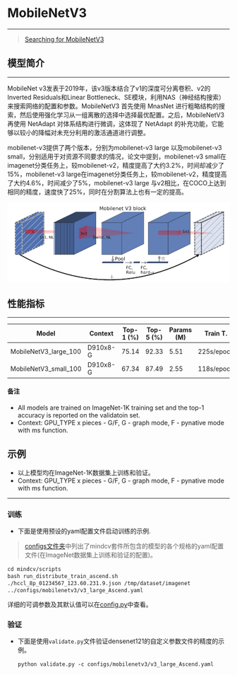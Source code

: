 # MobileNetV3

***
> [Searching for MobileNetV3](https://arxiv.org/pdf/1905.02244v5.pdf)

## 模型简介

***
MobileNet v3发表于2019年，该v3版本结合了v1的深度可分离卷积、v2的Inverted Residuals和Linear Bottleneck、SE模块，利用NAS（神经结构搜索）来搜索网络的配置和参数。MobileNetV3 首先使用 MnasNet 进行粗略结构的搜索，然后使用强化学习从一组离散的选择中选择最优配置。之后，MobileNetV3 再使用 NetAdapt 对体系结构进行微调，这体现了 NetAdapt 的补充功能，它能够以较小的降幅对未充分利用的激活通道进行调整。

mobilenet-v3提供了两个版本，分别为mobilenet-v3 large 以及mobilenet-v3 small，分别适用于对资源不同要求的情况，论文中提到，mobilenet-v3 small在imagenet分类任务上，较mobilenet-v2，精度提高了大约3.2%，时间却减少了15%，mobilenet-v3 large在imagenet分类任务上，较mobilenet-v2，精度提高了大约4.6%，时间减少了5%，mobilenet-v3 large 与v2相比，在COCO上达到相同的精度，速度快了25%，同时在分割算法上也有一定的提高。

![](./MobileNetV3_Block.png)

## 性能指标

***

| Model                 | Context  | Top-1 (%) | Top-5 (%) | Params (M) | Train T.   | Infer T. | Download  | Config  | Log     |
| --------------------- | -------- | --------- | --------- | ---------- | ---------- | -------- | --------- | ------- | ------- |
| MobileNetV3_large_100 | D910x8-G | 75.14     | 92.33     | 5.51       | 225s/epoch |          | [model]() | [cfg]() | [log]() |
| MobileNetV3_small_100 | D910x8-G | 67.34     | 87.49     | 2.55       | 118s/epoch |          | [model]() | [cfg]() | [log]() |

#### 备注

- All models are trained on ImageNet-1K training set and the top-1 accuracy is reported on the validatoin set.
- Context: GPU_TYPE x pieces - G/F, G - graph mode, F - pynative mode with ms function.  

## 示例

- 以上模型均在ImageNet-1K数据集上训练和验证。
- Context: GPU_TYPE x pieces - G/F, G - graph mode, F - pynative mode with ms function.  

***

### 训练

- 下面是使用预设的yaml配置文件启动训练的示例.

> [configs文件夹](../../configs)中列出了mindcv套件所包含的模型的各个规格的yaml配置文件(在ImageNet数据集上训练和验证的配置)。

  ```shell
cd mindcv/scripts
bash run_distribute_train_ascend.sh ./hccl_8p_01234567_123.60.231.9.json /tmp/dataset/imagenet ../configs/mobilenetv3/v3_large_Ascend.yaml
  ```

详细的可调参数及其默认值可以在[config.py](../../config.py)中查看。

### 验证

- 下面是使用`validate.py`文件验证densenet121的自定义参数文件的精度的示例。

  ```shell
  python validate.py -c configs/mobilenetv3/v3_large_Ascend.yaml
  ```
